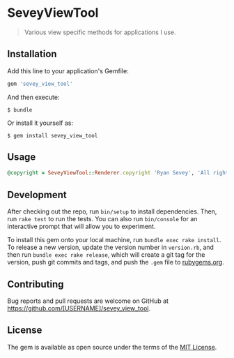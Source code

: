 # SeveyViewTool

> Various view specific methods for applications I use.

## Installation

Add this line to your application's Gemfile:

```ruby
gem 'sevey_view_tool'
```

And then execute:

    $ bundle

Or install it yourself as:

    $ gem install sevey_view_tool

## Usage

```ruby
@copyright = SeveyViewTool::Renderer.copyright 'Ryan Sevey', 'All rights reserver'

```
## Development

After checking out the repo, run `bin/setup` to install dependencies. Then, run `rake test` to run the tests. You can also run `bin/console` for an interactive prompt that will allow you to experiment.

To install this gem onto your local machine, run `bundle exec rake install`. To release a new version, update the version number in `version.rb`, and then run `bundle exec rake release`, which will create a git tag for the version, push git commits and tags, and push the `.gem` file to [rubygems.org](https://rubygems.org).

## Contributing

Bug reports and pull requests are welcome on GitHub at https://github.com/[USERNAME]/sevey_view_tool.

## License

The gem is available as open source under the terms of the [MIT License](https://opensource.org/licenses/MIT).
